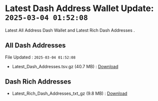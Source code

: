 # Latest Dash Address Wallet Update: `2025-03-04 01:52:08`

Latest All Address Dash Wallet and Latest Rich Dash Addresses .

## All Dash Addresses

File Updated : `2025-03-04 01:52:08`

- Latest_Dash_Addresses.tsv.gz (40.7 MB) : [Download](https://github.com/Pymmdrza/Rich-Address-Wallet/releases/tag/Dash)

## Dash Rich Addresses

- Latest_Rich_Dash_Addresses_txt_gz (9.8 MB) : [Download](https://github.com/Pymmdrza/Rich-Address-Wallet/releases/tag/Dash)
